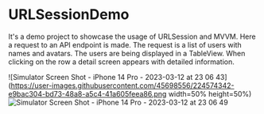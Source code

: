 # URLSessionDemo
It's a demo project to showcase the usage of URLSession and MVVM.
Here a request to an API endpoint is made. The request is a list of users with names and avatars. The users are being displayed in a TableView. 
When clicking on the row a detail screen appears with detailed information.

![Simulator Screen Shot - iPhone 14 Pro - 2023-03-12 at 23 06 43](https://user-images.githubusercontent.com/45698556/224574342-e9bac304-bd73-48a8-a5c4-41a605feea86.png width=50% height=50%)
![Simulator Screen Shot - iPhone 14 Pro - 2023-03-12 at 23 06 49](https://user-images.githubusercontent.com/45698556/224574345-21fcbc81-2303-48f4-ac1e-0dc358cf442a.png)
